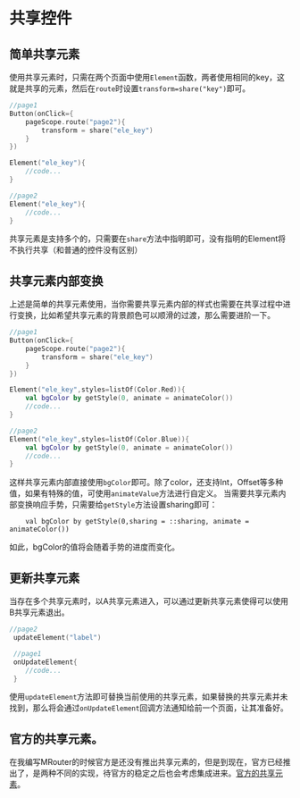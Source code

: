 # 共享控件
## 简单共享元素
使用共享元素时，只需在两个页面中使用`Element`函数，两者使用相同的key，这就是共享的元素，然后在`route`时设置`transform=share("key")`即可。
```kotlin
//page1
Button(onClick={
    pageScope.route("page2"){
        transform = share("ele_key")
    }
})

Element("ele_key"){
    //code...
}

//page2
Element("ele_key"){
    //code...
}
```
共享元素是支持多个的，只需要在`share`方法中指明即可，没有指明的Element将不执行共享（和普通的控件没有区别）
## 共享元素内部变换
上述是简单的共享元素使用，当你需要共享元素内部的样式也需要在共享过程中进行变换，比如希望共享元素的背景颜色可以顺滑的过渡，那么需要进阶一下。
```kotlin
//page1
Button(onClick={
    pageScope.route("page2"){
        transform = share("ele_key")
    }
})

Element("ele_key",styles=listOf(Color.Red)){
    val bgColor by getStyle(0, animate = animateColor())
    //code...
}

//page2
Element("ele_key",styles=listOf(Color.Blue)){
    val bgColor by getStyle(0, animate = animateColor())
    //code...
}
```
这样共享元素内部直接使用`bgColor`即可。除了color，还支持Int，Offset等多种值，如果有特殊的值，可使用`animateValue`方法进行自定义。
当需要共享元素内部变换响应手势，只需要给`getStyle`方法设置sharing即可：
```
    val bgColor by getStyle(0,sharing = ::sharing, animate = animateColor())
```
如此，bgColor的值将会随着手势的进度而变化。
## 更新共享元素
当存在多个共享元素时，以A共享元素进入，可以通过更新共享元素使得可以使用B共享元素退出。
```kotlin
//page2
 updateElement("label")

 //page1
 onUpdateElement{
    //code...
 }
```
使用`updateElement`方法即可替换当前使用的共享元素，如果替换的共享元素并未找到，那么将会通过`onUpdateElement`回调方法通知给前一个页面，让其准备好。
## 官方的共享元素。
在我编写MRouter的时候官方是还没有推出共享元素的，但是到现在，官方已经推出了，是两种不同的实现，待官方的稳定之后也会考虑集成进来。[官方的共享元素](https://developer.android.google.cn/develop/ui/compose/animation/shared-elements?hl=zh-cn)。